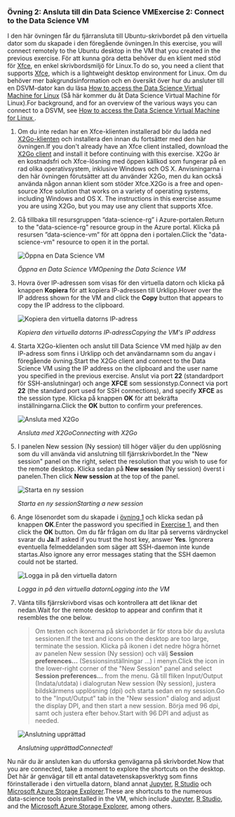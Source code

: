 ### <a name="exercise-2-connect-to-the-data-science-vm"></a><span data-ttu-id="1630b-101">Övning 2: Ansluta till din Data Science VM</span><span class="sxs-lookup"><span data-stu-id="1630b-101">Exercise 2: Connect to the Data Science VM</span></span>

<span data-ttu-id="1630b-102">I den här övningen får du fjärransluta till Ubuntu-skrivbordet på den virtuella dator som du skapade i den föregående övningen.</span><span class="sxs-lookup"><span data-stu-id="1630b-102">In this exercise, you will connect remotely to the Ubuntu desktop in the VM that you created in the previous exercise.</span></span> <span data-ttu-id="1630b-103">För att kunna göra detta behöver du en klient med stöd för [Xfce](https://xfce.org/), en enkel skrivbordsmiljö för Linux.</span><span class="sxs-lookup"><span data-stu-id="1630b-103">To do so, you need a client that supports [Xfce](https://xfce.org/), which is a lightweight desktop environment for Linux.</span></span> <span data-ttu-id="1630b-104">Om du behöver mer bakgrundsinformation och en översikt över hur du ansluter till en DSVM-dator kan du läsa [How to access the Data Science Virtual Machine for Linux](https://docs.microsoft.com/en-us/azure/machine-learning/data-science-virtual-machine/dsvm-ubuntu-intro#how-to-access-the-data-science-virtual-machine-for-linux) (Så här kommer du åt Data Science Virtual Machine för Linux).</span><span class="sxs-lookup"><span data-stu-id="1630b-104">For background, and for an overview of the various ways you can connect to a DSVM, see [How to access the Data Science Virtual Machine for Linux ](https://docs.microsoft.com/en-us/azure/machine-learning/data-science-virtual-machine/dsvm-ubuntu-intro#how-to-access-the-data-science-virtual-machine-for-linux).</span></span>

1. <span data-ttu-id="1630b-105">Om du inte redan har en Xfce-klienten installerad bör du ladda ned [X2Go-klienten](https://wiki.x2go.org/doku.php/download:start) och installera den innan du fortsätter med den här övningen.</span><span class="sxs-lookup"><span data-stu-id="1630b-105">If you don't already have an Xfce client installed, download the [X2Go client](https://wiki.x2go.org/doku.php/download:start) and install it before continuing with this exercise.</span></span> <span data-ttu-id="1630b-106">X2Go är en kostnadsfri och Xfce-lösning med öppen källkod som fungerar på en rad olika operativsystem, inklusive Windows och OS X. Anvisningarna i den här övningen förutsätter att du använder X2Go, men du kan också använda någon annan klient som stöder Xfce.</span><span class="sxs-lookup"><span data-stu-id="1630b-106">X2Go is a free and open-source Xfce solution that works on a variety of operating systems, including Windows and OS X. The instructions in this exercise assume you are using X2Go, but you may use any client that supports Xfce.</span></span>

1. <span data-ttu-id="1630b-107">Gå tillbaka till resursgruppen ”data-science-rg” i Azure-portalen.</span><span class="sxs-lookup"><span data-stu-id="1630b-107">Return to the "data-science-rg" resource group in the Azure portal.</span></span> <span data-ttu-id="1630b-108">Klicka på resursen ”data-science-vm” för att öppna den i portalen.</span><span class="sxs-lookup"><span data-stu-id="1630b-108">Click the "data-science-vm" resource to open it in the portal.</span></span>

    ![Öppna en Data Science VM](../images/open-data-science-vm.png)

    <span data-ttu-id="1630b-110">_Öppna en Data Science VM_</span><span class="sxs-lookup"><span data-stu-id="1630b-110">_Opening the Data Science VM_</span></span>

1. <span data-ttu-id="1630b-111">Hovra över IP-adressen som visas för den virtuella datorn och klicka på knappen **Kopiera** för att kopiera IP-adressen till Urklipp.</span><span class="sxs-lookup"><span data-stu-id="1630b-111">Hover over the IP address shown for the VM and click the **Copy** button that appears to copy the IP address to the clipboard.</span></span>

    ![Kopiera den virtuella datorns IP-adress](../images/copy-ip-address.png)

    <span data-ttu-id="1630b-113">_Kopiera den virtuella datorns IP-adress_</span><span class="sxs-lookup"><span data-stu-id="1630b-113">_Copying the VM's IP address_</span></span>

1. <span data-ttu-id="1630b-114">Starta X2Go-klienten och anslut till Data Science VM med hjälp av den IP-adress som finns i Urklipp och det användarnamn som du angav i föregående övning.</span><span class="sxs-lookup"><span data-stu-id="1630b-114">Start the X2Go client and connect to the Data Science VM using the IP address on the clipboard and the user name you specified in the previous exercise.</span></span> <span data-ttu-id="1630b-115">Anslut via port **22** (standardport för SSH-anslutningar) och ange **XFCE** som sessionstyp.</span><span class="sxs-lookup"><span data-stu-id="1630b-115">Connect via port **22** (the standard port used for SSH connections), and specify **XFCE** as the session type.</span></span> <span data-ttu-id="1630b-116">Klicka på knappen **OK** för att bekräfta inställningarna.</span><span class="sxs-lookup"><span data-stu-id="1630b-116">Click the **OK** button to confirm your preferences.</span></span>

    ![Ansluta med X2Go](../images/new-session-1.png)

    <span data-ttu-id="1630b-118">_Ansluta med X2Go_</span><span class="sxs-lookup"><span data-stu-id="1630b-118">_Connecting with X2Go_</span></span>

1. <span data-ttu-id="1630b-119">I panelen New session (Ny session) till höger väljer du den upplösning som du vill använda vid anslutning till fjärrskrivbordet.</span><span class="sxs-lookup"><span data-stu-id="1630b-119">In the "New session" panel on the right, select the resolution that you wish to use for the remote desktop.</span></span> <span data-ttu-id="1630b-120">Klicka sedan på **New session** (Ny session) överst i panelen.</span><span class="sxs-lookup"><span data-stu-id="1630b-120">Then click **New session** at the top of the panel.</span></span>

    ![Starta en ny session](../images/new-session-2.png)

    <span data-ttu-id="1630b-122">_Starta en ny session_</span><span class="sxs-lookup"><span data-stu-id="1630b-122">_Starting a new session_</span></span>

1. <span data-ttu-id="1630b-123">Ange lösenordet som du skapade i [övning 1](#Exercise1) och klicka sedan på knappen **OK**.</span><span class="sxs-lookup"><span data-stu-id="1630b-123">Enter the password you specified in [Exercise 1](#Exercise1), and then click the **OK** button.</span></span> <span data-ttu-id="1630b-124">Om du får frågan om du litar på serverns värdnyckel svarar du **Ja**.</span><span class="sxs-lookup"><span data-stu-id="1630b-124">If asked if you trust the host key, answer **Yes**.</span></span> <span data-ttu-id="1630b-125">Ignorera eventuella felmeddelanden som säger att SSH-daemon inte kunde startas.</span><span class="sxs-lookup"><span data-stu-id="1630b-125">Also ignore any error messages stating that the SSH daemon could not be started.</span></span>

    ![Logga in på den virtuella datorn](../images/new-session-3.png)

    <span data-ttu-id="1630b-127">_Logga in på den virtuella datorn_</span><span class="sxs-lookup"><span data-stu-id="1630b-127">_Logging into the VM_</span></span>

1. <span data-ttu-id="1630b-128">Vänta tills fjärrskrivbord visas och kontrollera att det liknar det nedan.</span><span class="sxs-lookup"><span data-stu-id="1630b-128">Wait for the remote desktop to appear and confirm that it resembles the one below.</span></span>

    > <span data-ttu-id="1630b-129">Om texten och ikonerna på skrivbordet är för stora bör du avsluta sessionen.</span><span class="sxs-lookup"><span data-stu-id="1630b-129">If the text and icons on the desktop are too large, terminate the session.</span></span> <span data-ttu-id="1630b-130">Klicka på ikonen i det nedre högra hörnet av panelen New session (Ny session) och välj **Session preferences...** (Sessionsinställningar ...) i menyn.</span><span class="sxs-lookup"><span data-stu-id="1630b-130">Click the icon in the lower-right corner of the "New Session" panel and select **Session preferences...** from the menu.</span></span> <span data-ttu-id="1630b-131">Gå till fliken Input/Output (Indata/utdata) i dialogrutan New session (Ny session), justera bildskärmens upplösning (dpi) och starta sedan en ny session.</span><span class="sxs-lookup"><span data-stu-id="1630b-131">Go to the "Input/Output" tab in the "New session" dialog and adjust the display DPI, and then start a new session.</span></span> <span data-ttu-id="1630b-132">Börja med 96 dpi, samt och justera efter behov.</span><span class="sxs-lookup"><span data-stu-id="1630b-132">Start with 96 DPI and adjust as needed.</span></span>

    ![Anslutning upprättad](../images/ubuntu-desktop.png)

    <span data-ttu-id="1630b-134">_Anslutning upprättad_</span><span class="sxs-lookup"><span data-stu-id="1630b-134">_Connected!_</span></span>

<span data-ttu-id="1630b-135">Nu när du är ansluten kan du utforska genvägarna på skrivbordet.</span><span class="sxs-lookup"><span data-stu-id="1630b-135">Now that you are connected, take a moment to explore the shortcuts on the desktop.</span></span> <span data-ttu-id="1630b-136">Det här är genvägar till ett antal datavetenskapsverktyg som finns förinstallerade i den virtuella datorn, bland annat [Jupyter](http://jupyter.org/), [R Studio](https://www.rstudio.com/) och [Microsoft Azure Storage Explorer](https://azure.microsoft.com/en-us/features/storage-explorer/).</span><span class="sxs-lookup"><span data-stu-id="1630b-136">These are shortcuts to the numerous data-science tools preinstalled in the VM, which include [Jupyter](http://jupyter.org/), [R Studio](https://www.rstudio.com/), and the [Microsoft Azure Storage Explorer](https://azure.microsoft.com/en-us/features/storage-explorer/), among others.</span></span>